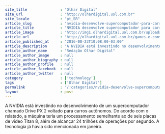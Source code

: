 ```yaml
---
site_title               : "Olhar Digital"
site_url                 : "http://olhardigital.uol.com.br"
site_locale              : "pt_BR"
article_slug             : "nvidia-desenvolve-supercomputador-para-carros-autonomos"
article_title            : "NVIDIA desenvolve supercomputador para carros autônomos"
article_image            : "http://img1.olhardigital.uol.com.br/uploads/acervo_imagens/2016/08/20160823101819_660_420.jpg"
article_url              : "http://olhardigital.uol.com.br/games-e-consoles/noticia/nvidia-desenvolve-supercomputador-para-carros-autonomos/61464"
article_published_at     : "2016-08-23T10:08:00-03:00"
article_description      : "A NVIDIA está investindo no desenvolvimento de um supercomputador chamado Drive PX 2 voltado para carros autônomos. De acordo com o relatado, a máquina teria um processamento semelhante ao de seis placas de vídeo Titan 8, além de alcançar 24 trilhões de operações por segundo. A tecnologia já havia sido mencionada em janeiro."
article_author_name      : "Redação Olhar Digital"
article_author_image     : null
article_author_biography : null
article_author_profile   : null
article_author_facebook  : null
article_author_twitter   : null
category                 : ['technology']
tags                     : ['Olhar Digital']
permalink                : "/:categories/nvidia-desenvolve-supercomputador-para-carros-autonomos/"
layout                   : post
---
```


A NVIDIA está investindo no desenvolvimento de um supercomputador chamado Drive PX 2 voltado para carros autônomos. De acordo com o relatado, a máquina teria um processamento semelhante ao de seis placas de vídeo Titan 8, além de alcançar 24 trilhões de operações por segundo. A tecnologia já havia sido mencionada em janeiro.

